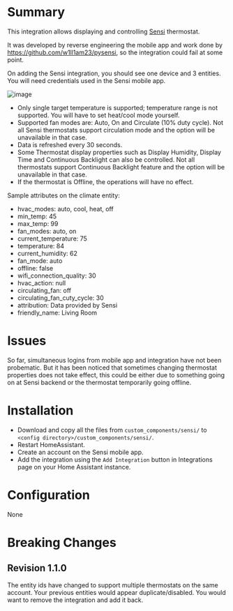 # Summary

This integration allows displaying and controlling [Sensi](https://sensi.emerson.com/en-us) thermostat.

It was developed by reverse engineering the mobile app and work done by https://github.com/w1ll1am23/pysensi, so the integration could fail at some point.

On adding the Sensi integration, you should see one device and 3 entities. You will need credentials used in the Sensi mobile app.

![image](https://github.com/iprak/sensi/assets/6459774/381fa847-42f6-4ca2-b8b6-09ecd5298146)

- Only single target temperature is supported; temperature range is not supported. You will have to set heat/cool mode yourself.
- Supported fan modes are: Auto, On and Circulate (10% duty cycle). Not all Sensi thermostats support circulation mode and the option will be unavailable in that case.
- Data is refreshed every 30 seconds.
- Some Thermostat display properties such as Display Humidity, Display Time and Continuous Backlight can also be controlled. Not all thermostats support Continuous Backlight feature and the option will be unavailable in that case.
- If the thermostat is Offline, the operations will have no effect.

Sample attributes on the climate entity:

- hvac_modes: auto, cool, heat, off
- min_temp: 45
- max_temp: 99
- fan_modes: auto, on
- current_temperature: 75
- temperature: 84
- current_humidity: 62
- fan_mode: auto
- offline: false
- wifi_connection_quality: 30
- hvac_action: null
- circulating_fan: off
- circulating_fan_cuty_cycle: 30
- attribution: Data provided by Sensi
- friendly_name: Living Room

# Issues

So far, simultaneous logins from mobile app and integration have not been probematic. But it has been noticed that sometimes changing thermostat properties does not take effect, this could be either due to something going on at Sensi backend or the thermostat temporarily going offline.

# Installation

- Download and copy all the files from `custom_components/sensi/` to `<config directory>/custom_components/sensi/`.
- Restart HomeAssistant.
- Create an account on the Sensi mobile app.
- Add the integration using the `Add Integration` button in Integrations page on your Home Assistant instance.

# Configuration

None

# Breaking Changes

## Revision 1.1.0

The entity ids have changed to support multiple thermostats on the same account. Your previous entities would appear duplicate/disabled. You would want to remove the integration and add it back.
